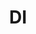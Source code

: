 ---
pid: MX203
title: DI
location_transcription: North Philly
zipcode: '19143'
outside_phl: 
neighborhood: University City
age: '19'
age_range: 13-19
instagram: 
image_file_name: MX_203.jpg
proposal_transcription: overbook Will Smith Allen Iverson North Philly
topic: Figure,Neighborhoods,Philadelphia,Pop Culture,Sports
topic_summary: 0, 0, 0, 0, 0
type: Other No Form
keywords_other: 
credit: Tyreece Monroe
image_labels: 
twitter: 
facebook: 
permalink: "/monuments/mx203/"
layout: item-page
---